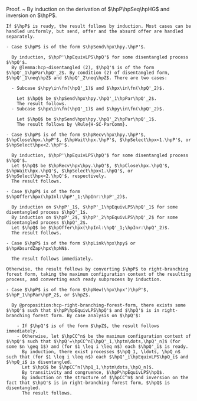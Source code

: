 Proof.
  ~ By induction on the derivation of $\hpP\hpSeq\hpHG$ and inversion on $\hpP$.

    If $\hpP$ is ready, the result follows by induction. Most cases can be handled uniformly, but send, offer and the absurd offer are handled separately.

    - Case $\hpP$ is of the form $\hpSend\hpx\hpy.\hpP'$.

      By induction, $\hpP'\hpEquivLPS\hpQ'$ for some disentangled process $\hpQ'$.
      By @lemma:hcp-disentangled (2), $\hpQ'$ is of the form $\hpQ'_1\hpPar\hpQ'_2$. By condition (2) of disentangled form, $\hpQ'_1\neq\hpZ$ and $\hpQ'_2\neq\hpZ$. There are two cases:

      - Subcase $\hpy\in\fn(\hpQ'_1)$ and $\hpx\in\fn(\hpQ'_2)$.

        Let $\hpQ$ be $\hpSend\hpx\hpy.\hpQ'_1\hpPar\hpQ'_2$.
        The result follows.
      - Subcase $\hpx\in\fn(\hpQ'_1)$ and $\hpy\in\fn(\hpQ'_2)$.

        Let $\hpQ$ be $\hpSend\hpx\hpy.\hpQ'_2\hpPar\hpQ'_1$.
        The result follows by \Rule{H-SC-ParComm}.

    - Case $\hpP$ is of the form $\hpRecv\hpx\hpy.\hpP'$, $\hpClose\hpx.\hpP'$, $\hpWait\hpx.\hpP'$, $\hpSelect\hpx<1.\hpP'$, or $\hpSelect\hpx<2.\hpP'$.

      By induction, $\hpP'\hpEquivLPS\hpQ'$ for some disentangled process $\hpQ'$.
      Let $\hpQ$ be $\hpRecv\hpx\hpy.\hpQ'$, $\hpClose\hpx.\hpQ'$, $\hpWait\hpx.\hpQ'$, $\hpSelect\hpx<1.\hpQ'$, or $\hpSelect\hpx<2.\hpQ'$, respectively.
      The result follows.

    - Case $\hpP$ is of the form $\hpOffer\hpx(\hpInl:\hpP'_1;\hpInr:\hpP'_2)$.

      By induction on $\hpP'_1$, $\hpP'_1\hpEquivLPS\hpQ'_1$ for some disentangled process $\hpQ'_1$.
      By induction on $\hpP'_2$, $\hpP'_2\hpEquivLPS\hpQ'_2$ for some disentangled process $\hpQ'_2$.
      Let $\hpQ$ be $\hpOffer\hpx(\hpInl:\hpQ'_1;\hpInr:\hpQ'_2)$.
      The result follows.

    - Case $\hpP$ is of the form $\hpLink\hpx\hpy$ or $\hpAbsurdZap\hpx\hpNN$.

      The result follows immediately.

    Otherwise, the result follows by converting $\hpP$ to right-branching forest form, taking the maximum configuration context of the resulting process, and converting each ready subprocess by induction.

    - Case $\hpP$ is of the form $\hpNew(\hpx\hpx')\hpP'$, $\hpP_1\hpPar\hpP_2$, or $\hpZ$.

      By @proposition:hcp-right-branching-forest-form, there exists some $\hpQ'$ such that $\hpP\hpEquivLPS\hpQ'$ and $\hpQ'$ is in right-branching forest form. By case analysis on $\hpQ'$:

        - If $\hpQ'$ is of the form $\hpZ$, the result follows immediately.
        - Otherwise, let $\hpCC^n$ be the maximum configuration context of $\hpQ'$ such that $\hpQ'=\hpCC^n[\hpQ'_1,\hptm\dots,\hpQ'_n]$ (for some $n \geq 1$) and (for $1 \leq i \leq n$) each $\hpQ'_i$ is ready.
          By induction, there exist processes $\hpQ_1, \ldots, \hpQ_n$ such that (for $1 \leq i \leq n$) each $\hpQ'_i\hpEquivLPS\hpQ_i$ and $\hpQ_i$ is disentangled.
          Let $\hpQ$ be $\hpCC^n[\hpQ_1,\hptm\dots,\hpQ_n]$.
          By transitivity and congruence, $\hpP\hpEquivLPS\hpQ$.
          By induction on the structure of $\hpCC^n$ and inversion on the fact that $\hpQ'$ is in right-branching forest form, $\hpQ$ is disentangled.
          The result follows.
